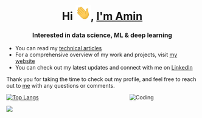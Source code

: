 <h1 align="center">Hi <img src="https://raw.githubusercontent.com/pik1989/pik1989/main/Images/Hi.gif" width="40px" />, <a href="https://strikoder.github.io/" target="_blank" rel="noreferrer">I'm Amin</a></h1>
<h3 align="center">Interested in data science, ML & deep learning</h3>



* You can read my [technical articles](https://strikoder.hashnode.dev/)
* For a comprehensive overview of my work and projects, visit [my website](https://strikoder.github.io)
* You can check out my latest updates and connect with me on [LinkedIn](https://www.linkedin.com/in/strikoder/)

Thank you for taking the time to check out my profile, and feel free to reach out to [me](mohamadalaminyassin@gmail.com
) with any questions or comments.

<img align="right" alt="Coding" width="180" src="https://i.pinimg.com/originals/06/60/ef/0660efe82fa3da42ed56eef013171835.gif">

[![Top Langs](https://github-readme-stats.vercel.app/api/top-langs/?username=strikoder&layout=compact)](https://github.com/strikoder/github-readme-stats)


![](https://komarev.com/ghpvc/?username=strikoder&color=blueviolet)
